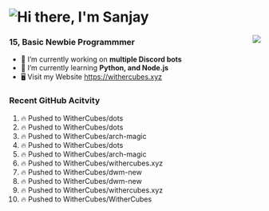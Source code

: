 <h1 align="left">
  <img src="https://raw.githubusercontent.com/WitherCubes/WitherCubes/master/header.svg" alt="Hi there, I'm Sanjay" />
</h1>

<a href="https://discord.com/users/745631160809422959">
  <img src="https://lanyard-profile-readme.vercel.app/api/745631160809422959?bg=23283d&borderRadius=15px" align="right" />
</a>

### 15, Basic Newbie Programmmer

- 🔭 I’m currently working on **multiple Discord bots**
- 🌱 I’m currently learning **Python, and Node.js**
- 🖥️ Visit my Website https://withercubes.xyz


### Recent GitHub Acitvity
<!--START_SECTION:activity-->
1. 🔥 Pushed to WitherCubes/dots
2. 🔥 Pushed to WitherCubes/dots
3. 🔥 Pushed to WitherCubes/arch-magic
4. 🔥 Pushed to WitherCubes/dots
5. 🔥 Pushed to WitherCubes/arch-magic
6. 🔥 Pushed to WitherCubes/withercubes.xyz
7. 🔥 Pushed to WitherCubes/dwm-new
8. 🔥 Pushed to WitherCubes/dwm-new
9. 🔥 Pushed to WitherCubes/withercubes.xyz
10. 🔥 Pushed to WitherCubes/WitherCubes
<!--END_SECTION:activity-->